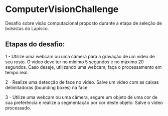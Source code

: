 # ComputerVisionChallenge
Desafio sobre visão computacional proposto durante a etapa de seleção de bolsistas do Lapisco.

## Etapas do desafio: 

1 - Utilize uma webcam ou uma câmera para a gravação de um vídeo de seu rosto. O vídeo
deve ter no mínimo 5 segundos e no máximo 20 segundos.
Caso deseje, utilizando uma webcam, faça o processamento em tempo real.

2 - Realize uma detecção de face no vídeo. Salve um vídeo com as caixas delimitadoras
(bounding boxes) na face.

3 - Utilize uma webcam ou uma câmera, segure um objeto de uma cor de sua preferência e
realize a segmentação por cor deste objeto. Salve o vídeo processado.
